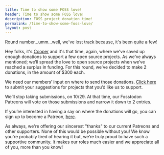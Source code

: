 ```yaml
---
title: Time to show some FOSS love!
header: Time to show some FOSS love!
description: FOSS project donation time!
permalink: /time-to-show-some-foss-love/
layout: post
---
```


Round number...umm...well, we've lost track because, it's been quite a few! 

Hey folks, it's [Cooper](https://fosstodon.org/@cooper) and it's that time, again, where we've saved up enough donations to support a few open source projects. As we've always mentioned; we’ll spread the love to open source projects when we’ve reached a surplus in funding. For this round, we've decided to make 2 donations, in the amount of $300 each. 

We need our members’ input on where to send those donations. [Click here](http://donations.fosstodon.org/) to submit your suggestions for projects that you’d like us to support.

We’ll stop taking submissions, on 10/29. At that time, our Fosstodon Patreons will vote on those submissions and narrow it down to 2 entries.

If you’re interested in having a say on where the donations will go, you can sign up to become a Patreon, [here](https://patreon.com/fosstodon).

As always, we're offering our sincerest "thanks" to our current Patreons and other supporters. None of this would be possible without you! We know you're probably tired of hearing it but, we’re truly proud to have such a supportive community. It makes our roles much easier and we appreciate all of you, more than you know!